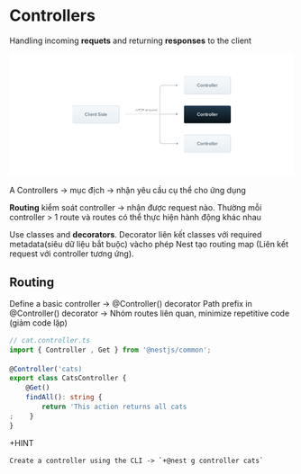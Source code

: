 # Controllers
Handling incoming **requets** and returning **responses** to the client

![Controllers](https://github.com/LDK-VN/NestJS/blob/master/Resource/image/Controllers.png)


A Controllers -> mục địch -> nhận yêu cầu cụ thể cho ứng dụng

**Routing** kiểm soát controller -> nhận được request nào. Thường mỗi controller > 1 route và routes có thể thực hiện hành động khác nhau

Use classes and **decorators**. Decorator liên kết classes với required metadata(siêu dữ liệu bắt buộc) vàcho phép  Nest tạo routing map (Liên kết request với controller tương ứng).

## Routing

Define a basic controller -> @Controller() decorator
Path prefix in @Controller() decorator -> Nhóm routes liên quan, minimize repetitive code (giảm code lặp)

```ts
// cat.controller.ts
import { Controller , Get } from '@nestjs/common';

@Controller('cats)
export class CatsController {
    @Get()
    findAll(): string {
        return 'This action returns all cats
;    }
}
```
+HINT
```
Create a controller using the CLI -> `+@nest g controller cats`
```
